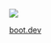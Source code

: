<p align="left">
  <a href = "https://www.boot.dev/u/divyanshuio">
  <img src="https://api.boot.dev/v1/users/public/08dba7b6-57ec-42d3-a0a7-5911e957505c/thumbnail" >
  </a>
</p>

[boot.dev](https://www.boot.dev?bannerlord=divyanshuio)
